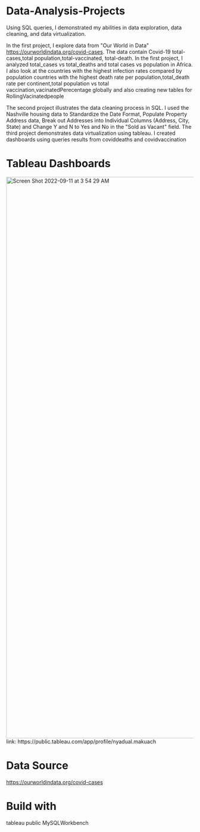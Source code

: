 # Data-Analysis-Projects

Using SQL queries, I demonstrated my abilities in data exploration, data cleaning, and data virtualization.

In the first project, I explore data from "Our World in Data" https://ourworldindata.org/covid-cases. The data contain Covid-19 total-cases,total population,total-vaccinated, total-death.
In the first project, I analyzed total_cases vs total_deaths and total cases vs population in Africa. I also look at the countries with the highest infection rates compared by population
countries with the highest death rate per population,total_death rate per continent,total population vs total vaccination,vacinatedPerecentage globally and also creating new tables for  RollingVacinatedpeople

The second project illustrates the data cleaning process in SQL. I used the Nashville housing data to  Standardize the Date Format, Populate Property Address data, Break out Addresses into Individual Columns (Address, City, State) and Change Y and N to Yes and No in the "Sold as Vacant" field.
The third project demonstrates data virtualization using tableau. I created dashboards using queries results from coviddeaths and covidvaccination

# Tableau Dashboards

<img width="1505" alt="Screen Shot 2022-09-11 at 3 54 29 AM" src="https://user-images.githubusercontent.com/61757619/189517646-fbd0b5c2-87ae-4f0d-ab16-66ca64297f4a.png">
link: https://public.tableau.com/app/profile/nyadual.makuach


# Data Source
https://ourworldindata.org/covid-cases

# Build with 
tableau public
MySQLWorkbench

